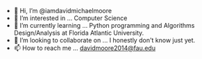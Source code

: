 - 👋 Hi, I’m @iamdavidmichaelmoore
- 👀 I’m interested in ... Computer Science
- 🌱 I’m currently learning ... Python programming and Algorithms Design/Analysis at Florida Atlantic University.
- 💞️ I’m looking to collaborate on ... I honestly don't know just yet.
- 📫 How to reach me ... davidmoore2014@fau.edu

<!---
iamdavidmichaelmoore/iamdavidmichaelmoore is a ✨ special ✨ repository because its `README.md` (this file) appears on your GitHub profile.
You can click the Preview link to take a look at your changes.
--->
